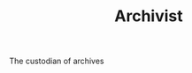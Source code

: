 ---
title: Archivist
permalink: "/definitions/archivist.html"
body: The custodian of archives
published_at: '2018-07-07'
layout: post
---